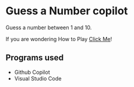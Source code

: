 # Guess a Number copilot
Guess a number between 1 and 10.

If you are wondering How to Play [Click Me](https://github.com/homelikezero/Guess-a-Number-copilot/blob/main/docs/how%20to%20play.md)!

## Programs used
- Github Copilot
- Visual Studio Code